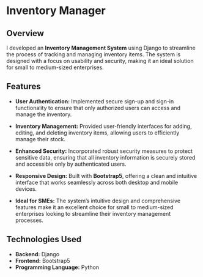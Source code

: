 # Inventory Manager

## Overview

I developed an **Inventory Management System** using Django to streamline the process of tracking and managing inventory items. The system is designed with a focus on usability and security, making it an ideal solution for small to medium-sized enterprises.

## Features

- **User Authentication:** Implemented secure sign-up and sign-in functionality to ensure that only authorized users can access and manage the inventory.

- **Inventory Management:** Provided user-friendly interfaces for adding, editing, and deleting inventory items, allowing users to efficiently manage their stock.

- **Enhanced Security:** Incorporated robust security measures to protect sensitive data, ensuring that all inventory information is securely stored and accessible only by authenticated users.

- **Responsive Design:** Built with **Bootstrap5**, offering a clean and intuitive interface that works seamlessly across both desktop and mobile devices.

- **Ideal for SMEs:** The system’s intuitive design and comprehensive features make it an excellent choice for small to medium-sized enterprises looking to streamline their inventory management processes.

## Technologies Used

- **Backend:** Django
- **Frontend:** Bootstrap5
- **Programming Language:** Python

